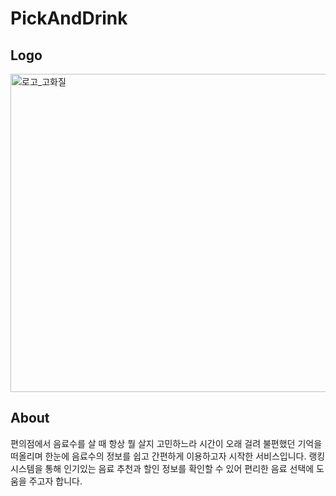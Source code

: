 # PickAndDrink

## Logo

<img width="509" alt="로고_고화질" src="https://user-images.githubusercontent.com/77206786/146127609-6a1ffc1b-8a68-482d-ac5b-33a3f004b149.png">
<br>

## About

편의점에서 음료수를 살 때 항상 뭘 살지 고민하느라 시간이 오래 걸려 불편했던 기억을 떠올리며
한눈에 음료수의 정보를 쉽고 간편하게 이용하고자 시작한 서비스입니다.
랭킹 시스템을 통해 인기있는 음료 추천과 할인 정보를 확인할 수 있어 편리한 음료 선택에 도움을 주고자 합니다.
